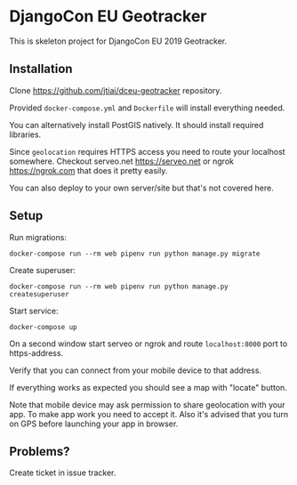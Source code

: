 # DjangoCon EU Geotracker

This is skeleton project for DjangoCon EU 2019 Geotracker.

## Installation

Clone <https://github.com/jtiai/dceu-geotracker> repository.

Provided `docker-compose.yml` and `Dockerfile` will install
everything needed.

You can alternatively install PostGIS natively. It should install required libraries.

Since `geolocation` requires HTTPS access you need to route your localhost
somewhere. Checkout serveo.net <https://serveo.net> or ngrok <https://ngrok.com> that
does it pretty easily.

You can also deploy to your own server/site but that's not covered here.

## Setup

Run migrations:
```
docker-compose run --rm web pipenv run python manage.py migrate
```

Create superuser:
```
docker-compose run --rm web pipenv run python manage.py createsuperuser
```

Start service:
```
docker-compose up
```

On a second window start serveo or ngrok and route `localhost:8000`
port to https-address.

Verify that you can connect from your mobile device to that address. 

If everything works as expected you should see a map with "locate" button.

Note that mobile device may ask permission to share geolocation with your app.
To make app work you need to accept it. Also it's advised that you
turn on GPS before launching your app in browser.

## Problems?

Create ticket in issue tracker.
